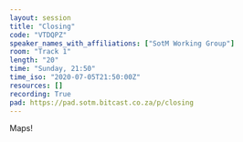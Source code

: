 ```yaml
---
layout: session
title: "Closing"
code: "VTDQPZ"
speaker_names_with_affiliations: ["SotM Working Group"]
room: "Track 1"
length: "20"
time: "Sunday, 21:50"
time_iso: "2020-07-05T21:50:00Z"
resources: []
recording: True
pad: https://pad.sotm.bitcast.co.za/p/closing
---
```

Maps!
